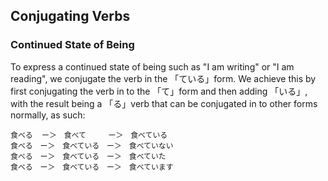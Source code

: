 ## Conjugating Verbs

### Continued State of Being
To express a continued state of being such as "I am writing" or "I am reading", we conjugate the verb in the 「ている」form.
We achieve this by first conjugating the verb in to the 「て」form and then adding 「いる」, with the result being a 「る」verb
that can be conjugated in to other forms normally, as such:

```
食べる  ー＞　食べて　　　ー＞　食べている
食べる　ー＞　食べている　ー＞　食べていない
食べる　ー＞　食べている　ー＞　食べていた
食べる　ー＞　食べている　ー＞　食べています
```
